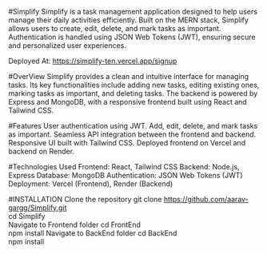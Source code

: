 #Simplify
Simplify is a task management application designed to help users manage their daily activities efficiently. Built on the MERN stack, Simplify allows users to create, edit, delete, and mark tasks as important. Authentication is handled using JSON Web Tokens (JWT), ensuring secure and personalized user experiences.

Deployed At: https://simplify-ten.vercel.app/signup

#OverView
Simplify provides a clean and intuitive interface for managing tasks. Its key functionalities include adding new tasks, editing existing ones, marking tasks as important, and deleting tasks. The backend is powered by Express and MongoDB, with a responsive frontend built using React and Tailwind CSS.

#Features
User authentication using JWT.
Add, edit, delete, and mark tasks as important.
Seamless API integration between the frontend and backend.
Responsive UI built with Tailwind CSS.
Deployed frontend on Vercel and backend on Render.

#Technologies Used
Frontend: React, Tailwind CSS
Backend: Node.js, Express
Database: MongoDB
Authentication: JSON Web Tokens (JWT)
Deployment: Vercel (Frontend), Render (Backend)

#INSTALLATION
Clone the repository
git clone https://github.com/aarav-gargg/Simplify.git  
cd Simplify  
Navigate to Frontend folder
cd FrontEnd  
npm install
Navigate to BackEnd folder
cd BackEnd  
npm install  

